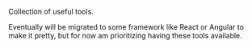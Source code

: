 Collection of useful tools.

Eventually will be migrated to some framework like React or Angular to make it pretty, but for now am prioritizing having these tools available.